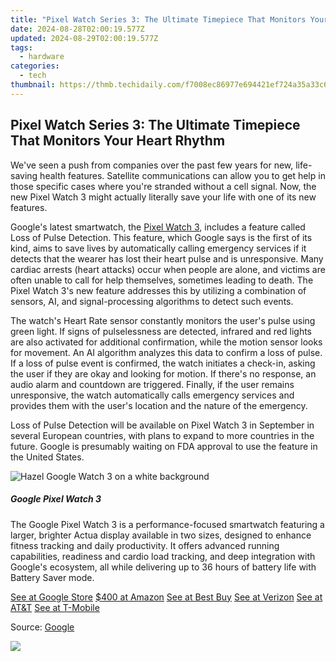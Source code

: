 ```yaml
---
title: "Pixel Watch Series 3: The Ultimate Timepiece That Monitors Your Heart Rhythm"
date: 2024-08-28T02:00:19.577Z
updated: 2024-08-29T02:00:19.577Z
tags:
  - hardware
categories:
  - tech
thumbnail: https://thmb.techidaily.com/f7008ec86977e694421ef724a35a33c6fec32d45741490d50d66c52b24ae9074.jpg
---
```


## Pixel Watch Series 3: The Ultimate Timepiece That Monitors Your Heart Rhythm

We've seen a push from companies over the past few years for new, life-saving health features. Satellite communications can allow you to get help in those specific cases where you're stranded without a cell signal. Now, the new Pixel Watch 3 might actually literally save your life with one of its new features.

 Google's latest smartwatch, the [Pixel Watch 3](https://facebook-video-content.techidaily.com/updated-6-effortless-steps-to-add-social-media-live-content-online/), includes a feature called Loss of Pulse Detection. This feature, which Google says is the first of its kind, aims to save lives by automatically calling emergency services if it detects that the wearer has lost their heart pulse and is unresponsive. Many cardiac arrests (heart attacks) occur when people are alone, and victims are often unable to call for help themselves, sometimes leading to death. The Pixel Watch 3's new feature addresses this by utilizing a combination of sensors, AI, and signal-processing algorithms to detect such events.

 The watch's Heart Rate sensor constantly monitors the user's pulse using green light. If signs of pulselessness are detected, infrared and red lights are also activated for additional confirmation, while the motion sensor looks for movement. An AI algorithm analyzes this data to confirm a loss of pulse. If a loss of pulse event is confirmed, the watch initiates a check-in, asking the user if they are okay and looking for motion. If there's no response, an audio alarm and countdown are triggered. Finally, if the user remains unresponsive, the watch automatically calls emergency services and provides them with the user's location and the nature of the emergency.

 Loss of Pulse Detection will be available on Pixel Watch 3 in September in several European countries, with plans to expand to more countries in the future. Google is presumably waiting on FDA approval to use the feature in the United States.

![Hazel Google Watch 3 on a white background](https://static1.howtogeekimages.com/wordpress/wp-content/uploads/2024/08/hazel-google-pixel-watch-3-on-a-white-background.jpg) 

#####  Google Pixel Watch 3

The Google Pixel Watch 3 is a performance-focused smartwatch featuring a larger, brighter Actua display available in two sizes, designed to enhance fitness tracking and daily productivity. It offers advanced running capabilities, readiness and cardio load tracking, and deep integration with Google's ecosystem, all while delivering up to 36 hours of battery life with Battery Saver mode.

[See at Google Store](https://store.google.com/product/pixel%5Fwatch%5F3) [$400 at Amazon](https://www.amazon.com/dp/B0D91268TH?tag=hotoge-20&ascsubtag=UUhtgUeUpU2004831&asc%5Frefurl=https%3A%2F%2Fwww.howtogeek.com%2Fgoogle-pixel-watch-3-heart-pulse-detection%2F&asc%5Fcampaign=Short-Term) [See at Best Buy](https://shop-links.co/link/?exclusive=1&publisher_slug=itechdaily19598&url=https%3A%2F%2Fwww.bestbuy.com%2Fsite%2Fgoogle-pixel-watch-3-45mm-smartwatch-with-hazel-band-wi-fi-matte-hazel%2F6588313.p%3FskuId%3D6588313) [See at Verizon](https://www.anrdoezrs.net/links/3607085/type/dlg/sid/UUhtgUeUpU2004831/https://www.verizon.com/connected-smartwatches/google-pixel-watch-3/?CMP=ini%5Fm%5Fx%5Fpr%5Foth%5Fpr1%5F24%5F08%5Fnr%5Fgtt%5Fpw3) [See at AT&T](https://www.anrdoezrs.net/links/3607085/type/dlg/sid/UUhtgUeUpU2004831/https://www.att.com/buy/wearables/google-pixel-watch-3-41mm.html) [See at T-Mobile](https://www.t-mobile.com/smart-watch/google-pixel-watch-3-41mm) 

 Source: [Google](https://blog.google/products/pixel/pixel-watch-3-loss-of-pulse-detection/)

<ins class="adsbygoogle"
     style="display:block"
     data-ad-format="autorelaxed"
     data-ad-client="ca-pub-7571918770474297"
     data-ad-slot="1223367746"></ins>



<ins class="adsbygoogle"
     style="display:block"
     data-ad-client="ca-pub-7571918770474297"
     data-ad-slot="8358498916"
     data-ad-format="auto"
     data-full-width-responsive="true"></ins>



<!-- affiliate ads begin -->
<a href="https://shop.manycam.com/order/checkout.php?PRODS=17728032&QTY=1&AFFILIATE=108875&CART=1"><img src="https://secure.avangate.com/images/merchant/8230bea7d54bcdf99cdfe85cb07313d5/mcaffbanner920x120.png" border="0"></a>
<!-- affiliate ads end -->